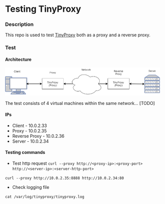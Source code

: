 # Testing TinyProxy

### Description

This repo is used to test [TinyProxy](https://github.com/tinyproxy/tinyproxy) both as a proxy and a reverse proxy.

### Test

#### Architecture

![architecture-image](TinyProxyExp.png)

The test consists of 4 virtual machines within the same network... [TODO]

#### IPs
- Client - 10.0.2.33
- Proxy - 10.0.2.35
- Reverse Proxy - 10.0.2.36
- Server - 10.0.2.34

#### Testing commands

- Test http request `curl --proxy http://<proxy-ip>:<proxy-port> http://<server-ip>:<server-http-port>`
```
curl --proxy http://10.0.2.35:8888 http://10.0.2.34:80
```

- Check logging file

```
cat /var/log/tinyproxy/tinyproxy.log
```
